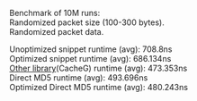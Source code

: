 Benchmark of 10M runs:  
Randomized packet size (100-300 bytes).  
Randomized packet data.  

Unoptimized snippet runtime (avg): 708.8ns   
Optimized snippet runtime (avg): 686.134ns   
[Other library](https://github.com/animetosho/md5-optimisation)(CacheG) runtime (avg): 473.353ns  
Direct MD5 runtime (avg): 493.696ns  
Optimized Direct MD5 runtime (avg): 480.243ns  
